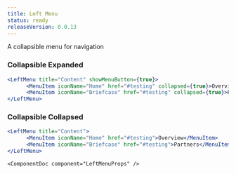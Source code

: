 ```yaml
---
title: Left Menu
status: ready
releaseVersion: 0.0.13
---
```


A collapsible menu for navigation

### Collapsible Expanded

```.jsx
<LeftMenu title="Content" showMenuButton={true}>
      <MenuItem iconName="Home" href="#testing" collapsed={true}>Overview</MenuItem>
      <MenuItem iconName="Briefcase" href="#testing" collapsed={true}>Partners</MenuItem>
</LeftMenu>
```

### Collapsible Collapsed
```.jsx
<LeftMenu title="Content">
      <MenuItem iconName="Home" href="#testing">Overview</MenuItem>
      <MenuItem iconName="Briefcase" href="#testing">Partners</MenuItem>
</LeftMenu>
```

```!jsx
<ComponentDoc component="LeftMenuProps" />
```
